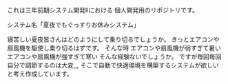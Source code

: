 これは三年前期システム開発Ⅱにおける
個人開発用のリポジトリです。

システム名「夏夜でもぐっすりお休みシステム」

寝苦しい夏夜皆さんはどのようにして乗り切るでしょうか。
きっとエアコンや扇風機を駆使し乗り切るはずです。
そんな時
エアコンや扇風機が弱すぎて暑い
エアコンや扇風機が強すぎて寒い
そんな経験ないでしょうか。
ですが毎回毎回自分で調節するのは大変,,,
そこで自動で快適環境を構築するシステムが欲しいと考え作成しています。